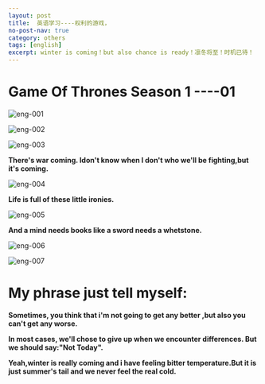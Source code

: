 ```yaml
---
layout: post
title:  英语学习----权利的游戏，
no-post-nav: true
category: others
tags: [english]
excerpt: winter is coming！but also chance is ready！凛冬将至！时机已待！
---
```


# Game Of Thrones  Season 1 ----01



![eng-001](https://angrycow1111.github.io/assets/images/2018/english/eng-001.png)

![eng-002](https://angrycow1111.github.io/assets/images/2018/english/eng-002.png)

![eng-003](https://angrycow1111.github.io/assets/images/2018/english/eng-003.png)

**There's war coming. Idon't know when I don't who we'll be fighting,but it's coming.**

![eng-004](https://angrycow1111.github.io/assets/images/2018/english/eng-004.png)

**Life is full of these little ironies.**

![eng-005](https://angrycow1111.github.io/assets/images/2018/english/eng-005.png)

**And a  mind needs books like a sword needs a whetstone.**

![eng-006](https://angrycow1111.github.io/assets/images/2018/english/eng-006.png)

![eng-007](https://angrycow1111.github.io/assets/images/2018/english/eng-007.png)

# My phrase just tell myself:

**Sometimes, you think that i'm not going to get any better ,but also you can't get any worse.**

**In most cases, we'll chose to give up when we encounter differences. But we should say:"Not Today".**

**Yeah,winter is really coming and  i have feeling bitter temperature.But it is just summer's tail and we never feel the real cold.**

